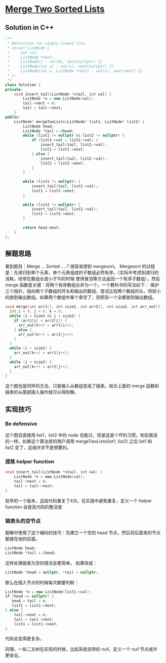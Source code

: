 # [Merge Two Sorted Lists](https://leetcode.com/problems/merge-two-sorted-lists/)
## Solution in C++
```cpp
/**
 * Definition for singly-linked list.
 * struct ListNode {
 *     int val;
 *     ListNode *next;
 *     ListNode() : val(0), next(nullptr) {}
 *     ListNode(int x) : val(x), next(nullptr) {}
 *     ListNode(int x, ListNode *next) : val(x), next(next) {}
 * };
 */
class Solution {
private:
    void insert_tail(ListNode *&tail, int val) {
        ListNode *n = new ListNode(val);
        tail->next = n;
        tail = tail->next;
    }
public:
    ListNode* mergeTwoLists(ListNode* list1, ListNode* list2) {
        ListNode head;
        ListNode *tail = &head;
        while (list1 != nullptr && list2 != nullptr) {
            if (list1->val < list2->val) {
                insert_tail(tail, list1->val);
                list1 = list1->next;
            } else {
                insert_tail(tail, list2->val);
                list2 = list2->next;
            }
        }
        
        while (list1 != nullptr) {
            insert_tail(tail, list1->val);
            list1 = list1->next;
        }
        
        while (list2 != nullptr) {
            insert_tail(tail, list2->val);
            list2 = list2->next;
        }
        
        return head.next;
    }
};
```

## 解题思路

看到题目：Merge ... Sorted .....? 很容易想到 mergesort。
Mergesort 的过程是：先递归到单个元素，单个元素组成的子数组必然有序。（实际中考虑到递归的消耗，经常在数组长度小于10的时候
使用冒泡等方法返回一个有序子数组），然后 merge 函数是关键：将两个有序数组合并为一个。一个教科书的写法如下：
维护三个指针，指向两个子数组的开头和输出的数组，尝试比较两个数组的头，将较小的放到输出数组。如果两个数组中某个拿空了，则把另一个全都放到输出数组。

```cpp
void merge(int arr1[], int size1, int arr2[], int size2, int arr_out[]) {
  int i = 0, j = 0, k = 0;
  while (i < size1 && j < size2) {
    if (arr1[i] < arr2[j]) {
      arr_out[k++] = arr1[i++];
    } else {
      arr_out[k++] = arr2[j++];
    }
  }
  while (i < size1) {
    arr_out[k++] = arr1[i++];
  }
  while (j < size2) {
    arr_out[k++] = arr2[j++];
  }
}
```
这个题也是同样的方法，只是输入从数组变成了链表。结合上面的 merge 函数和链表的从尾部插入操作就可以得到解。


## 实现技巧
### Be defensive
这个题目直接用 list1，list2 中的 node 也能过，但是这是个坏的习惯。和前面说的一样，如果这个算法库的用户调用 mergeTwoLists(list1, list2) 之后 list1 和 list2 变了，这或许并不是想要的。

### 提炼 helper function
```cpp
void insert_tail(ListNode *&tail, int val) {
    ListNode *n = new ListNode(val);
    tail->next = n;
    tail = tail->next;
}
```
较早的一个版本，这段代码重复了4次。在实践中避免重复，定义一个 helper function 会提高代码的整洁度

### 链表头的空节点
题解中使用了这个编码的技巧：先建立一个空的 head 节点，然后将后面来的节点都接在他的后面。
```cpp
ListNode head;
ListNode *tail = &head;
```
这样处理链表为空的情况会更简单。
如果改成：
```cpp
ListNode *head = nullptr, *tail = nullptr;
```
那么在插入节点的时候每次都要判断：
```cpp
ListNode *n = new ListNode(list1->val);
if (head == nullptr) {
   head = tail = n;
   list1 = list1->next;
} else {
    tail->next = n;
    tail = tail->next;
    list1 = list1->next;
}
```
代码会变得更复杂。

同理，一些二叉树在实现的时候，比起系统自带的 null，定义一个 null 节点或许更安全。
